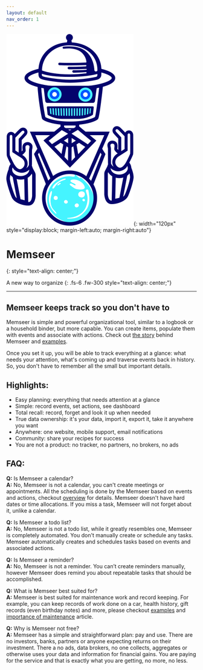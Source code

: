 ```yaml
---
layout: default
nav_order: 1
---
```


![](assets/images/logo.png){: width="120px" style="display:block; margin-left:auto; margin-right:auto"}

# Memseer
{: style="text-align: center;"}

A new way to organize
{: .fs-6 .fw-300 style="text-align: center;"}

---

## Memseer keeps track so you don't have to

Memseer is simple and powerful organizational tool, similar to a logbook or a household binder, but more capable. You can create items, populate them with events and associate with actions. Check out [the story](docs/about/the_story.md) behind Memseer and [examples](docs/examples/examples.md). 

Once you set it up, you will be able to track everything at a glance: what needs your attention, what's coming up and traverse events back in history. So, you don't have to remember all the small but important details.

## Highlights:
- Easy planning: everything that needs attention at a glance
- Simple: record events, set actions, see dashboard
- Total recall: record, forget and look it up when needed
- True data ownership: it's your data, import it, export it, take it anywhere you want
- Anywhere: one website, mobile support, email notifications
- Community: share your recipes for success 
- You are not a product: no tracker, no partners, no brokers, no ads

## FAQ:
**Q:** Is Memseer a calendar?\
**A:** No, Memseer is not a calendar, you can't create meetings or appointments. All the scheduling is done by the Memseer based on events and actions, checkout [overview](docs/guides/overview.md) for details. Memseer doesn't have hard dates or time allocations. If you miss a task, Memseer will not forget about it, unlike a calendar.

**Q:** Is Memseer a todo list?\
**A:** No, Memseer is not a todo list, while it greatly resembles one, Memseer is completely automated. You don't manually create or schedule any tasks. Memseer automatically creates and schedules tasks based on events and associated actions.

**Q:** Is Memseer a reminder?\
**A:** No, Memseer is not a reminder. You can’t create reminders manually, however Memseer does remind you about repeatable tasks that should be accomplished.

**Q:** What is Memseer best suited for?\
**A:** Memseer is best suited for maintenance work and record keeping. For example, you can keep records of work done on a car, health history, gift records (even birthday notes) and more, please checkout [examples](docs/examples/examples.md) and [importance of maintenance](docs/about/timely_maintenance.md) article.

**Q:** Why is Memseer not free?\
**A:** Memseer has a simple and straightforward plan: pay and use. There are no investors, banks, partners or anyone expecting returns on their investment. There a no ads, data brokers, no one collects, aggregates or otherwise uses your data and information for financial gains. You are paying for the service and that is exactly what you are getting, no more, no less.


